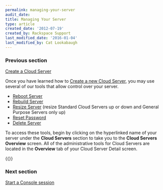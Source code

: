 ```yaml
---
permalink: managing-your-server
audit_date:
title: Managing Your Server
type: article
created_date: '2012-07-19'
created_by: Rackspace Support
last_modified_date: '2016-01-04'
last_modified_by: Cat Lookabaugh
---
```


### Previous section

[Create a Cloud Server](/support/how-to/create-a-cloud-server)

Once you have learned how to [Create a new Cloud Server](/support/how-to/create-a-cloud-server),
you may use several of our tools that allow control over your server.

-   [Reboot Server](/support/how-to/reboot-your-server)
-   [Rebuild Server](/support/how-to/rebuild-a-cloud-server)
-   [Resize Server](/support/how-to/managing-your-server-resizing-standard-and-general-purpose-servers)
    (resize Standard Cloud Servers up or down and General Purpose Servers only up)
-   [Reset Password](/support/how-to/reset-your-server-password)
-   [Delete Server](/support/how-to/deleting-your-server)

To access these tools, begin by clicking on the hyperlinked name of your
server under the **Cloud Servers** section to take you to the **Cloud
Servers Overview** screen.  All of the administrative tools for Cloud
Servers are located in the **Overview** tab of your Cloud Server Detail
screen.

{{<image src="22_CloudServersnew.png" alt="" title="">}}


### Next section

[Start a Console session](/support/how-to/start-a-console-session)
